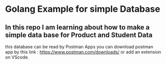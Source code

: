 # Golang Example for simple Database
## In this repo I am learning about how to make a simple data base for Product and Student Data
this database can be read by Postman Apps
you can download postman app by this link :
https://www.postman.com/downloads/
or add an extension on VScode.
